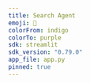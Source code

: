 ```yaml
---
title: Search Agent
emoji: 🏢
colorFrom: indigo
colorTo: purple
sdk: streamlit
sdk_version: "0.79.0"
app_file: app.py
pinned: true
---
```

